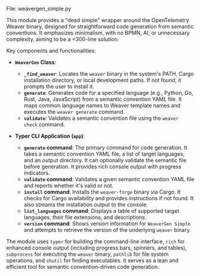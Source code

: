 File: weavergen_simple.py

This module provides a "dead simple" wrapper around the OpenTelemetry Weaver binary, designed for straightforward code generation from semantic conventions. It emphasizes minimalism, with no BPMN, AI, or unnecessary complexity, aiming to be a <300-line solution.

Key components and functionalities:

- **`WeaverGen` Class**:
    - **`_find_weaver`**: Locates the `weaver` binary in the system's PATH, Cargo installation directory, or local development paths. If not found, it prompts the user to install it.
    - **`generate`**: Generates code for a specified language (e.g., Python, Go, Rust, Java, JavaScript) from a semantic convention YAML file. It maps common language names to Weaver template names and executes the `weaver generate` command.
    - **`validate`**: Validates a semantic convention file using the `weaver check` command.

- **Typer CLI Application (`app`)**:
    - **`generate` command**: The primary command for code generation. It takes a semantic convention YAML file, a list of target languages, and an output directory. It can optionally validate the semantic file before generation. It provides rich console output with progress indicators.
    - **`validate` command**: Validates a given semantic convention YAML file and reports whether it's valid or not.
    - **`install` command**: Installs the `weaver-forge` binary via Cargo. It checks for Cargo availability and provides instructions if not found. It also streams the installation output to the console.
    - **`list_languages` command**: Displays a table of supported target languages, their file extensions, and descriptions.
    - **`version` command**: Shows version information for `WeaverGen Simple` and attempts to retrieve the version of the underlying `weaver` binary.

The module uses `typer` for building the command-line interface, `rich` for enhanced console output (including progress bars, spinners, and tables), `subprocess` for executing the `weaver` binary, `pathlib` for file system operations, and `shutil` for finding executables. It serves as a lean and efficient tool for semantic convention-driven code generation.